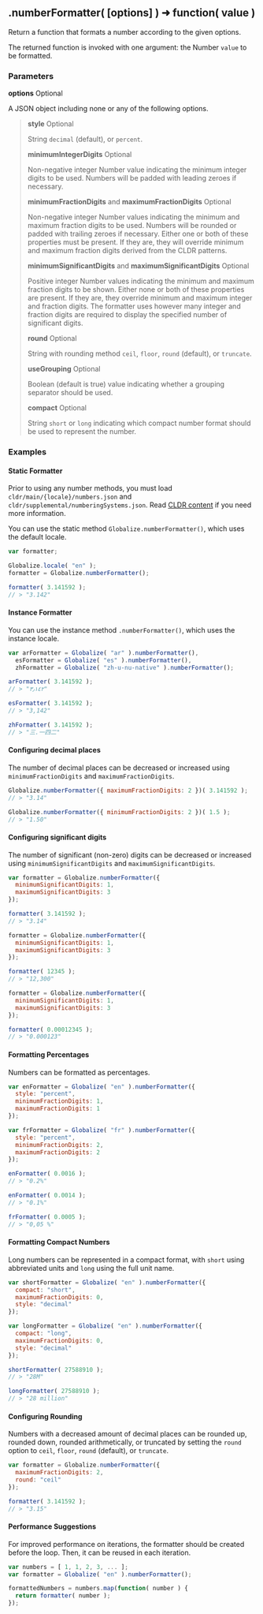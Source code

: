 ## .numberFormatter( [options] ) ➜ function( value )

Return a function that formats a number according to the given options.

The returned function is invoked with one argument: the Number `value` to be
formatted.

### Parameters

**options** Optional

A JSON object including none or any of the following options.

> **style** Optional
>
> String `decimal` (default), or `percent`.
>
> **minimumIntegerDigits** Optional
>
> Non-negative integer Number value indicating the minimum integer digits to be
> used. Numbers will be padded with leading zeroes if necessary.
>
> **minimumFractionDigits** and **maximumFractionDigits** Optional
>
> Non-negative integer Number values indicating the minimum and maximum fraction
> digits to be used. Numbers will be rounded or padded with trailing zeroes if
> necessary. Either one or both of these properties must be present. If they
> are, they will override minimum and maximum fraction digits derived from the
> CLDR patterns.
>
> **minimumSignificantDigits** and **maximumSignificantDigits** Optional
>
> Positive integer Number values indicating the minimum and maximum fraction
> digits to be shown. Either none or both of these properties are present. If
> they are, they override minimum and maximum integer and fraction digits. The
> formatter uses however many integer and fraction digits are required to
> display the specified number of significant digits.
>
> **round** Optional
>
> String with rounding method `ceil`, `floor`, `round` (default), or `truncate`.
>
> **useGrouping** Optional
>
> Boolean (default is true) value indicating whether a grouping separator should
> be used.
>
> **compact** Optional
>
> String `short` or `long` indicating which compact number format should be used
> to represent the number.

### Examples

#### Static Formatter

Prior to using any number methods, you must load
`cldr/main/{locale}/numbers.json` and `cldr/supplemental/numberingSystems.json`.
Read [CLDR content][] if you need more information.

[CLDR content]: ../../../README.md#2-cldr-content

You can use the static method `Globalize.numberFormatter()`, which uses the
default locale.

```javascript
var formatter;

Globalize.locale( "en" );
formatter = Globalize.numberFormatter();

formatter( 3.141592 );
// > "3.142"
```

#### Instance Formatter

You can use the instance method `.numberFormatter()`, which uses the instance
locale.

```javascript
var arFormatter = Globalize( "ar" ).numberFormatter(),
  esFormatter = Globalize( "es" ).numberFormatter(),
  zhFormatter = Globalize( "zh-u-nu-native" ).numberFormatter();

arFormatter( 3.141592 );
// > "٣٫١٤٢"

esFormatter( 3.141592 );
// > "3,142"

zhFormatter( 3.141592 );
// > "三.一四二"
```

#### Configuring decimal places

The number of decimal places can be decreased or increased using `minimumFractionDigits` and `maximumFractionDigits`.

```javascript
Globalize.numberFormatter({ maximumFractionDigits: 2 })( 3.141592 );
// > "3.14"

Globalize.numberFormatter({ minimumFractionDigits: 2 })( 1.5 );
// > "1.50"
```

#### Configuring significant digits

The number of significant (non-zero) digits can be decreased or increased using `minimumSignificantDigits` and `maximumSignificantDigits`.

```javascript
var formatter = Globalize.numberFormatter({
  minimumSignificantDigits: 1,
  maximumSignificantDigits: 3
});

formatter( 3.141592 );
// > "3.14"

formatter = Globalize.numberFormatter({
  minimumSignificantDigits: 1,
  maximumSignificantDigits: 3
});

formatter( 12345 );
// > "12,300"

formatter = Globalize.numberFormatter({
  minimumSignificantDigits: 1,
  maximumSignificantDigits: 3
});

formatter( 0.00012345 );
// > "0.000123"
```

#### Formatting Percentages

Numbers can be formatted as percentages.

```javascript
var enFormatter = Globalize( "en" ).numberFormatter({
  style: "percent",
  minimumFractionDigits: 1,
  maximumFractionDigits: 1
});

var frFormatter = Globalize( "fr" ).numberFormatter({
  style: "percent",
  minimumFractionDigits: 2,
  maximumFractionDigits: 2
});

enFormatter( 0.0016 );
// > "0.2%"

enFormatter( 0.0014 );
// > "0.1%"

frFormatter( 0.0005 );
// > "0,05 %"
```

#### Formatting Compact Numbers

Long numbers can be represented in a compact format, with `short` using abbreviated units and `long` using the full unit name.

```javascript
var shortFormatter = Globalize( "en" ).numberFormatter({
  compact: "short",
  maximumFractionDigits: 0,
  style: "decimal"
});

var longFormatter = Globalize( "en" ).numberFormatter({
  compact: "long",
  maximumFractionDigits: 0,
  style: "decimal"
});

shortFormatter( 27588910 );
// > "28M"

longFormatter( 27588910 );
// > "28 million"
```

#### Configuring Rounding

Numbers with a decreased amount of decimal places can be rounded up, rounded down, rounded arithmetically, or truncated by setting the `round` option to `ceil`, `floor`, `round` (default), or `truncate`.

```javascript
var formatter = Globalize.numberFormatter({
  maximumFractionDigits: 2,
  round: "ceil"
});

formatter( 3.141592 );
// > "3.15"
```

#### Performance Suggestions

For improved performance on iterations, the formatter should be created before the loop.  Then, it can be reused in each iteration.

```javascript
var numbers = [ 1, 1, 2, 3, ... ];
var formatter = Globalize( "en" ).numberFormatter();

formattedNumbers = numbers.map(function( number ) {
  return formatter( number );
});
```
